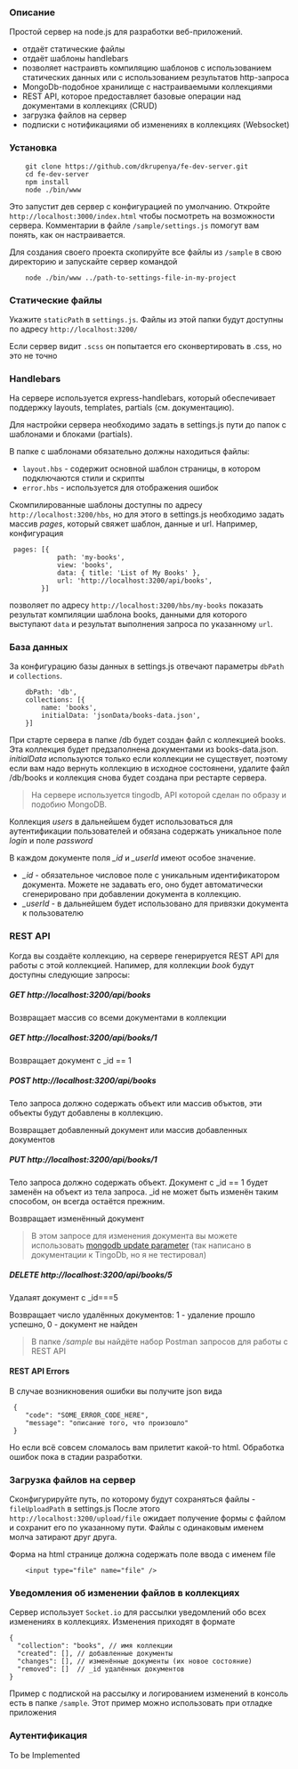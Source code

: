### Описание
Простой сервер на node.js для разработки веб-приложений.
* отдаёт статические файлы
* отдаёт шаблоны handlebars
* позволяет настраивть компиляцию шаблонов с использованием статических данных или с использованием результатов http-запроса
* MongoDb-подобное хранилище с настраиваемыми коллекциями 
* REST API, которое предоставляет базовые операции над документами в коллекциях (CRUD)
* загрузка файлов на сервер
* подписки с нотификациями об изменениях в коллекциях (Websocket)

### Установка
```
    git clone https://github.com/dkrupenya/fe-dev-server.git
    cd fe-dev-server
    npm install
    node ./bin/www
```
Это запустит дев сервер с конфигурацией по умолчанию.
Откройте ```http://localhost:3000/index.html``` чтобы посмотреть на возможности сервера.
Комментарии в файле ```/sample/settings.js``` помогут вам понять, как он настраивается.

Для создания своего проекта скопируйте все файлы из ```/sample``` в свою директорию и запускайте сервер командой
```
    node ./bin/www ../path-to-settings-file-in-my-project
```  
### Статические файлы
Укажите ``staticPath`` в  ``settings.js``. Файлы из этой папки будут доступны по адресу ``http://localhost:3200/``

Если сервер видит ``.scss`` он попытается его сконвертировать в .css, но это не точно

### Handlebars
На сервере используется express-handlebars, который обеспечивает поддержку layouts, templates, partials (см. документацию).

Для настройки сервера необходимо задать в settings.js пути до папок с шаблонами и блоками (partials).

В папке с шаблонами обязательно должны находиться файлы:
* ``layout.hbs`` - содержит основной шаблон страницы, в котором подключаются стили и скрипты
* ``error.hbs`` - используется для отображения ошибок

Скомпилированные шаблоны доступны по адресу ``http://localhost:3200/hbs``, но для этого
в settings.js необходимо задать массив *pages*, который свяжет шаблон, данные и url. Например, конфигурация
```$js
 pages: [{
            path: 'my-books',
            view: 'books',
            data: { title: 'List of My Books' },
            url: 'http://localhost:3200/api/books',
        }]
```
позволяет по адресу ``http://localhost:3200/hbs/my-books`` показать результат компиляции шаблона books, 
данными для которого выступают ``data`` и результат выполнения запроса по указанному ``url``.

### База данных
За конфигурацию базы данных в settings.js отвечают параметры ``dbPath`` и ``collections``.
```$js
    dbPath: 'db',
    collections: [{
        name: 'books',
        initialData: 'jsonData/books-data.json',
    }]
```
При старте сервера в папке /db будет создан файл с коллекцией books. Эта коллекция будет предзаполнена документами из books-data.json.
*initialData* используются только если коллекции не существует, поэтому если вам надо вернуть коллекцию в исходное состоянени,
удалите файл /db/books и коллекция снова будет создана при рестарте сервера.

> На сервере используется tingodb, API которой сделан по образу и подобию MongoDB.

Коллекция *users* в дальнейшем будет использоваться для аутентификации пользователей и обязана содержать уникальное поле *login* и поле *password*  

В каждом документе поля *_id* и *_userId* имеют особое значение. 
* *_id* - обязательное числовое поле с уникальным идентификатором документа. Можете не задавать его, оно будет автоматически сгенерировано при добавлении документа в коллекцию.
* *_userId* - в дальнейшем будет использовано для привязки документа к пользователю

### REST API

Когда вы создаёте коллекцию, на сервере генерируется REST API для работы с этой коллекцией. 
Напимер, для коллекции *book* будут доступны следующие запросы:

##### GET http://localhost:3200/api/books
Возвращает массив со всеми документами в коллекции
    
##### GET http://localhost:3200/api/books/1
Возвращает документ с _id == 1
    
##### POST http://localhost:3200/api/books
Тело запроса должно содержать объект или массив объктов, эти объекты будут добавлены в коллекцию.

Возвращает добавленный документ или массив добавленных документов

##### PUT http://localhost:3200/api/books/1
Тело запроса должно содержать объект. Документ с _id == 1 будет заменён на объект из тела запроса.
_id не может быть изменён таким способом, он всегда остаётся прежним.

Возвращает изменённый документ

> В этом запросе для изменения документа вы можете использовать [mongodb update parameter](https://docs.mongodb.com/manual/reference/method/db.collection.update/#update-parameter)
> (так написано в документации к TingoDb, но я не тестировал)

##### DELETE http://localhost:3200/api/books/5
Удалаят документ с _id===5

Возвращает число удалённых документов: 1 - удаление прошло успешно, 0 - документ не найден

> В папке */sample* вы найдёте набор Postman запросов для работы с REST API 

#### REST API Errors
В случае возникновения ошибки вы получите json вида
```$json
 {
    "code": "SOME_ERROR_CODE_HERE",
    "message": "описание того, что произошло"
 }
``` 
Но если всё совсем сломалось вам прилетит какой-то html. Обработка ошибок пока в стадии разработки.

### Загрузка файлов на сервер
Сконфигурируйте путь, по которому будут сохраняться файлы  - ``fileUploadPath`` в settings.js
После этого ``http://localhost:3200/upload/file`` ожидает получение формы с файлом и сохранит его по указанному пути.
Файлы с одинаковым именем молча затирают друг друга.

Форма на html странице должна содержать поле ввода с именем file
```$html
    <input type="file" name="file" />
``` 

### Уведомления об изменении файлов в коллекциях
Сервер использует ```Socket.io``` для рассылки уведомлений обо всех изменениях в коллекциях. Изменения приходят в формате
```$json
{
  "collection": "books", // имя коллекции
  "created": [], // добавленные документы
  "changes": [], // изменённые документы (их новое состояние)
  "removed": []  // _id удалённых документов
}
```

Пример с подпиской на рассылку и логированием изменений в консоль есть в папке ``/sample``.
Этот пример можно использовать при отладке приложения
 
 ### Аутентификация
  To be Implemented